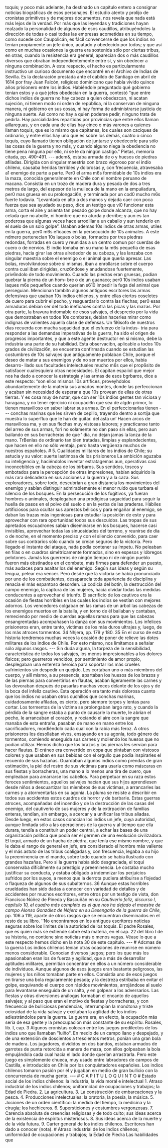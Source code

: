 toquis; y poco más adelante, ha destinado un capítulo entero a consignar noticias biográficas de esos personajes. El estudio atento y prolijo de cronistas primitivos y de mejores documentos, nos revela que nada está más lejos de la verdad. Por más que las leyendas y tradiciones hayan realzado la personalidad de algunos de esos caudillos, atribuyéndoles la dirección de todas o casi todas las empresas acometidas en su tiempo, como sucede con Caupolicán, es fácil convencerse de que los indios no tenían propiamente un jefe único, acatado y obedecido por todos; y que así como en muchas ocasiones la guerra era sostenida sólo por ciertas tribus, en otras, cuando la resistencia era general, aparecían dos o más caudillos diversos que obraban independientemente entre sí, y sin obedecer a ninguna combinación. A este respecto, el hecho es particularmente instructivo un curioso documento que encontré en el Archivo de Indias de Sevilla. Es la declaración prestada ante el cabildo de Santiago en abril de 1614 por fray Juan Falcón, religioso dominicano que había vivido quince años prisionero entre los indios. Habiéndole preguntado qué gobierno tenían estos y a qué jefes obedecían en la guerra, contestó “que entre dichos indios de guerra no hay cabeza a quien obedezcan, ni acatan sujeción, ni tienen modo ni orden de república, ni la conservan de ninguna manera, ni gobierno en sus cosas, ni hay forma de administrarse justicia de ninguna suerte. Así como no hay a quien poderse pedir, ninguno trata de pedirla. Hay parcialidades repartidas por provincias que entre ellos llaman aillareguas, y en cada una de ellas hay cinco o más varones a quienes llaman toquis, que es lo mismo que capitanes, los cuales son caciques de ordinario, y entre ellos hay uno que es sobre los demás, cuatro o cinco toquis, cuyo llamado tienen obligación de juntarse y obedecerle para sólo las cosas de la guerra y no más, y cuando alguno niega la obediencia no tiene pena ninguna por ello, ni se le da ningún castigo.” Pietas, memoria citada, pp. 490-491. --- adem&#x26;, estaba armada de o y huesos de piedras afiladas. Dirigida con singular maestria con brazo vigoroso por el indio chileno, causaba heridas terribles y dolorosas y, con frecuencia, atravesaba a1 enemigo de parte a parte. Per0 el arma m6s formidable de 10s indios era la maza, conocida generalmente en Chile con el nombre peruano de macana. Consistia en un trozo de madera dura y pesada de dos a tres metros de largo, del espesor de la muiieca de la mano en la empuiiadura, per0 mas gruesa en su prolongaci6n, y terminada por un cod0 mucho m6s fuerte todavia. “Levantada en alto a dos manos y dejada caer con poca fuerza que sea ayudado su peso, dice un testigo que vi0 funcionar esta arma, corta el aire y asienta tan pesado golpe donde alcanza, que no hay celada que no abolle, ni hombre que no aturda y derribe; y aun es tan poderosa que algunas veces hace arrodillar a un caballo y aun tenderlo en el suelo de un solo golpe”. Usaban ademas 10s indios de otras armas, utiles en la guerra, per0 m6s eficaces en la persecucidn de 10s animales. A este ndmero pertenecian 10s laques o bolas, formados por tres piedras redondas, forradas en cuero y reunidas a un centro comun por cuerdas de cuero o de nervios. El indio tomaba en su mano la m6s pequefia de esas piedras, hacia girar las otras alrededor de su cabeza, y las lanzaba con singular maestria sobre el enemigo o el animal que queria apresar. Las bolas, revolvikndose sobre si mismas, iban a enrollarse sobre el cuerpo contra cual iban dirigidas, cruz6ndose y anudandose fuertemente, priv6ndolo de todo movimiento. Cuando las piedras eran gruesas, podian quebrar la pierna de un hom- bre o de un guanaco; per0 10s indios usaban laques m6s pequefios cuando querian s610 impedir la fuga del animal que perseguian. Mencionan tambitn algunos antiguos escritores las armas defensivas que usaban 10s indios chilenos, y entre ellas ciertos coseletes de cuero para cubrir el pecho, y resguardarlo contra las flechas; per0 esas armaduras debian ser del todo ineficaces contra las picas y las mazas. Por otra parte, la bravura indomable de esos salvajes, el desprecio por la vida que demostraban en todos 10s combates, debian hacerles mirar como indignas de valientes aquella clase de defensas. Un fil6sofo de nuestros dias recuerda con mucha sagacidad que el esfuerzo de la indus- tria para responder a las demandas imperativas de la guerra, ha sido el origen de progresos importantes, y que a este agente destructor en si mismo, debe la industria una parte de su habilidad. Esta observacibn, aplicable a todos 10s grados de civilizaci6n, se encuentra confirmada cuando se estudian las costumbres de 10s salvajes que antiguamente poblaban Chile, porque el deseo de matar a sus enemigos y de no ser muertos por ellos, habia desarro- llado sus facultades intelectuales mucho m6s que el prop6sito de satisfacer cualesquiera otras necesidades. El capitan espaiiol que mejor nos ha dado a conocer la estrategia y las armas de esos bgrbaros, dice a este respecto: “son ellos mismos 10s artifices, proveyhdolos abundantemente de la materia sus amados montes, donde las perfeccionan y acaban sin necesidad de esperar a que 10s provean de ellas de otras tierras. Y es cosa muy de notar, que con ser 10s indios gentes tan viciosa y haragana, y no tener ejercicio ni ocupaci6n que sea de algdn primor, lo tienen maravilloso en saber labrar sus armas. En el perfeccionarlas tienen --- conchas marinas que les sirven de cepillo, trayendo dentro a sortija que muestra lo superfluo que le han de quitar. del asta un’ Hacen arcos de maravillosa ma, y en sus flechas muy vistosas labores; y practicanse tanto del arreo de sus armas, fori no solamente no dan paso sin ellas, pero aun bailando en sus borracheras de que ’ dia, no dejan jamas la lanza de la mano. TrBenlas de ordinario tan bien tratadas, limpias y esplandecientes, que hacen en ello no sólo ventaja, pero hasta vergüenza muchos de nuestros españoles. # 5. Cualidades militares de los indios de Chile; su astucia y su valor: suerte lastimosa de los prisioneros La ambición aguzaba su inteligencia y, haciéndolos inventar estratagemas aun, operativas casi inconcebibles en la cabeza de los birbaros. Sus sentidos, toscos y embotados para la percepción de otras impresiones, habían adquirido la más rara delicadeza en sus acciones a la guerra y a la caza. Sus exploradores, sobre todo, descubrían a gran distancia los movimientos del enemigo y sabían distinguir admirablemente el menor ruido que turbara el silencio de los bosques. En la persecución de los fugitivos, ya fueran hombres o animales, desplegaban una prodigiosa sagacidad para seguir la huella de pasos en el polvo del suelo o en la yerba de las praderas. Hábiles artificiosos para ocultar sus aprestos bélicos y para engañar al enemigo, se daban las trazas más ingeniosas para estudiar la posición de este y para aprovechar con rara oportunidad todos sus descuidos. Las tropas de sus apretados escuadrones sabían diseminarse en los bosques, hacerse casi invisibles, aprovechar todas las sinuosidades del terreno, y reunirse de día o de noche, en el momento preciso y con el silencio convenido, para caer sobre sus contrarios sólo cuando se creían seguros de la victoria. Pero llegado el instante del ataque, nada podía contener su ímpetu. No peleaban en filas o en cuadros simétricamente formados, sino en espesos y lóbregos pelotones. Jamás los guerreros de ningún tiempo ni de ningún pueblo fueron más obstinados en el combate, más firmes para defender un puesto, más audaces para asaltar los del enemigo. Según sus ideas y según su lengua, pelear era vencer. Pero desde que la victoria se había pronunciado por uno de los combatientes, desaparecía toda apariencia de disciplina y renacía el más espantoso desorden. La codicia del botín, la destrucción del campo enemigo, la captura de las mujeres, hacía olvidar todas las medidas conducentes a aprovechar el triunfo. El sacrificio de los cautivos era la ocasión de fiestas horribles en las cuales los indios se vestían con mejores adornos. Los vencedores colgaban en las ramas de un árbol las cabezas de los enemigos muertos en la batalla, y en torno de él bailaban y cantaban, remeciendo por medio de cuerdas aquellas ramas para que las cabezas ensangrentadas acompañasen la danza con sus movimientos. Los infelices prisioneros eran, entre tanto, víctimas de los más duros ultrajes y, luego, de los más atroces tormentos. 34 Nhjera, pp. 179 y 180. 35 En el curso de esta historia tendremos muchas veces la ocasión de poner de relieve las dotes militares de los indios de Chile. Por esto mismo, nos limitamos a señalar sólo algunos rasgos. --- Sin duda alguna, la torpeza de la sensibilidad, caracteristica de todos los salvajes, los menos impresionables a los dolores fisicos; pero guerreros vencidos, por sentimiento de amor propio, desplegaban una entereza heroica para soportar los más crueles sufrimientos sin despedir un quejido. Les cortaban uno o más miembros del cuerpo, y allí mismo, a su presencia, apartaban los huesos de los brazos y de las piernas para convertirlos en flautas, asaban ligeramente las carnes y las devoraban después de pasarlas muchas veces delante de los ojos y de la boca del infeliz cautivo. Esta operación era tanto más dolorosa cuanto que los indios no usaban otros cuchillos que conchas marinas, cuidadosamente afiladas, es cierto, pero siempre torpes y lentas para cortar. Los tormentos de la víctima se prolongaban largo rato, y cuando la pérdida de la sangre estaba a punto de causarle la muerte, le abrían el pecho, le arrancaban el corazón, y rociando el aire con la sangre que manaba de esta entraña, pasaban de mano en mano entre los sacrificadores, mordiéndolo cada cual con la rabia más feroz. A otros prisioneros los desollaban vivos, ensayando en su agonía, todo género de tormentos, comiendo enseguida sus carnes y moliendo los huesos que no podían utilizar. Hemos dicho que los brazos y las piernas les servían para hacer flautas. El cráneo era convertido en copa que pintaban con vistosos colores y que usaban en sus bebidas con el orgullo que podía inspirarles el recuerdo de sus hazañas. Guardaban algunos indios como prendas de gran estimación, la piel del rostro de sus víctimas para usarla como máscaras en sus fiestas y borracheras, una mano a lo menos una tira de cuero, que empleaban para amarrarse los cabellos. Para perpetuar en su raza estos feroces sentimientos, aquellos salvajes hacían que sus hijos aprendiesen desde niños a descuartizar los miembros de sus víctimas, a arrancarles las carnes y a atormentarlas en su agonía. La pluma se resiste a describir en todos sus accidentes estos cuadros de horror y de barbarie. Estas guerras atroces, acompañadas del incendio y de la destrucción de las casas del enemigo, del cautiverio de sus mujeres y de la extirpación de familias enteras, tendían, sin embargo, a acercar y a unificar las tribus aliadas. Desde luego, en estos casos conocían los indios un jefe, cuya autoridad, aunque limitada sólo a las operaciones de la guerra y al tiempo que ella durara, tendía a constituir un poder central, a echar las bases de una organización política que podía ser el germen de una evolución civilizadora. El toqui, armado de un hacha de piedra, que tenía ese mismo nombre, y que le daba el rango de general en jefe, era considerado el hombre más valiente y el más astuto de las tribus coaligadas y, con frecuencia, legaba a su hijo la preeminencia en el mando, sobre todo cuando se había ilustrado con grandes hazañas. Pero si la guerra había sido desgraciada, el toqui conservaba difícilmente su prestigio y preeminencia. Le costaba mucho justificar su conducta, y estaba obligado a indemnizar los perjuicios sufridos por los suyos, a menos que la derrota pudiera atribuirse a flojedad o flaqueza de algunos de sus subalternos. 36 Aunque estas horribles crueldades han sido dadas a conocer con variedad de detalles y de accidentes por muchos escritores, entre otros por un testigo de vista, don Francisco Núñez de Pineda y Bascuñán en su *Cautiverio feliz, discurso I, capítulo 10, el cuadro más completo es el que nos ha dejado el maestre de campo Alonso González de Nájera en su Desengaño de la guerra de Chile*, pp. 106 a 119, aparte de otros rasgos que se encuentran diseminados en el resto de su libro. ''No encontramos en los antiguos escritores noticias seguras sobre los limites de la autoridad de los toquis. El padre Rosales, que es quien más se extiende sobre esta materia, en el cap. 22 del libro I de su historia, no contiene sino noticias más o menos vagas. Véase lo que a este respecto hemos dicho en la nota 30 de este capítulo. --- # Adcmas de la guerra Los indios chilenos tenían otras ocasiones de reunirse en número menos considerable. Conocían diversos juegos; pero los que más los apasionaban eran los de fuerza y agilidad, que a más de desarrollar aptitudes militares, permitían concentrar en ellos a un número considerable de individuos. Aunque algunos de esos juegos eran bastante peligrosos, las mujeres y los niños tomaban parte en ellos. Consistía uno de esos juegos en tirarse una bola regularmente pesada; y la destreza estribaba en evitar el golpe, esquivando el cuerpo con rápidos movimientos, arrojándose al suelo para levantarse enseguida de un salto, y en golpear a los adversarios. Las fiestas y otras diversiones análogas formaban el encanto de aquellos salvajes; y al paso que eran el motivo de fiestas y borracheras, y con frecuencia de bulliciosas pendencias, interrumpían la monótona y triste ociosidad de la vida salvaje y excitaban la agilidad de los indios adiestrándolos para la guerra. La guerra era, en efecto, la ocupación más seria de esa gente y la preocupación más constante de su espíritu. Rosales, lib. I, cap. 3 Algunos cronistas colocan entre los juegos predilectos de los indios uno que llamaban "luiño". En medio de un campo llano y despejado, y de una extensión de doscientos a trescientos metros, ponían una gran bola de madera. Los jugadores, divididos en dos bandos, estaban armados de garrotes de punta retorcida a manera de maza, con ellos golpeaban la bola empujándola cada cual hacia el lado donde querían arrastrarla. Pero este juego es simplemente chueca, muy usado entre labradores de campos de Castilla, e introducido en Chile por los conquistadores españoles. Los indios chilenos tomaron pasión por él y jugaban en medio de gran bullicio con la concurrencia de mucha gente. --- # C A P I T U L O Q U I N T O # Estado social de los indios chilenos: la industria, la vida moral e intelectual 1. Atraso industrial de los indios chilenos; uniformidad de ocupaciones y trabajos; la Edad de Piedra. 2. La agricultura. 3. La construcción de embarcaciones y la pesca. 4. Producciones intelectuales: la oratoria, la poesía, la música. 5. Jociones de un orden científico: la medida del tiempo, la medicina y la cirugía; los hechiceros. 6. Supersticiones y costumbres vergonzosas. 7. Carencia absoluta de creencias religiosas y de todo culto; sus ideas acerca de la existencia de espíritus misteriosos. 8. Sus ideas acerca de la muerte y de la vida futura. 9. Carter general de los indios chilenos. Escritores han dado a conocer (nota). # Atraso industrial de los indios chilenos; uniformidad de ocupaciones y trabajos; la Edad de Piedra Las habilidades que